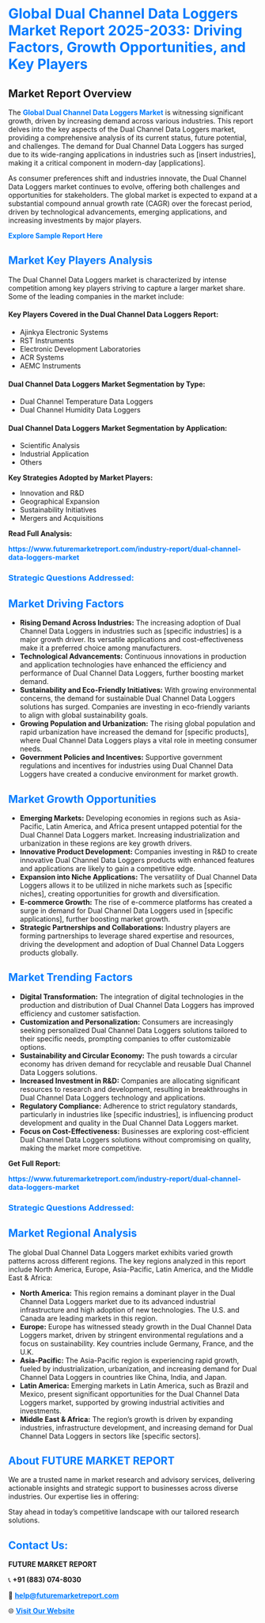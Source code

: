 <h1 style="color: #007BFF;">Global Dual Channel Data Loggers Market Report 2025-2033: Driving Factors, Growth Opportunities, and Key Players</h1>

<section id="overview">
<h2>Market Report Overview</h2>
<p>The <a href="https://www.futuremarketreport.com/industry-report/dual-channel-data-loggers-market" style="color: #007BFF; text-decoration: none;"><strong>Global Dual Channel Data Loggers Market</strong></a> is witnessing significant growth, driven by increasing demand across various industries. This report delves into the key aspects of the Dual Channel Data Loggers market, providing a comprehensive analysis of its current status, future potential, and challenges. The demand for Dual Channel Data Loggers has surged due to its wide-ranging applications in industries such as [insert industries], making it a critical component in modern-day [applications].</p>
<p>As consumer preferences shift and industries innovate, the Dual Channel Data Loggers market continues to evolve, offering both challenges and opportunities for stakeholders. The global market is expected to expand at a substantial compound annual growth rate (CAGR) over the forecast period, driven by technological advancements, emerging applications, and increasing investments by major players.</p>
</section>

<section id="overview">
<p><a href="https://www.futuremarketreport.com/request-sample/reportId=29320" style="color: #007BFF; text-decoration: none;"><strong>Explore Sample Report Here</strong></a></p>
</section>

<section id="key-players">
<h2 style="color: #007BFF;">Market Key Players Analysis</h2>
<p>The Dual Channel Data Loggers market is characterized by intense competition among key players striving to capture a larger market share. Some of the leading companies in the market include:</p>
<h4>Key Players Covered in the Dual Channel Data Loggers Report:</h4>
<ul><li>Ajinkya Electronic Systems</li><li>RST Instruments</li><li>Electronic Development Laboratories</li><li>ACR Systems</li><li>AEMC Instruments</li></ul>
<h4>Dual Channel Data Loggers Market Segmentation by Type:</h4>
<ul><li>Dual Channel Temperature Data Loggers</li><li>Dual Channel Humidity Data Loggers</li></ul>

<h4>Dual Channel Data Loggers Market Segmentation by Application:</h4>
<ul><li>Scientific Analysis</li><li>Industrial Application</li><li>Others</li></ul>
<p><strong>Key Strategies Adopted by Market Players:</strong></p>
<ul>
<li>Innovation and R&D</li>
<li>Geographical Expansion</li>
<li>Sustainability Initiatives</li>
<li>Mergers and Acquisitions</li>
</ul>
</section>

<section>
<p><strong>Read Full Analysis: </strong></p><a href="https://www.futuremarketreport.com/industry-report/dual-channel-data-loggers-market" style="color: #007BFF; text-decoration: none;"><strong>https://www.futuremarketreport.com/industry-report/dual-channel-data-loggers-market</strong></a>
<h3 style="color: #007BFF;">Strategic Questions Addressed:</h3>
</section>

<section id="driving-factors">
<h2 style="color: #007BFF;">Market Driving Factors</h2>
<ul>
<li><strong>Rising Demand Across Industries:</strong> The increasing adoption of Dual Channel Data Loggers in industries such as [specific industries] is a major growth driver. Its versatile applications and cost-effectiveness make it a preferred choice among manufacturers.</li>
<li><strong>Technological Advancements:</strong> Continuous innovations in production and application technologies have enhanced the efficiency and performance of Dual Channel Data Loggers, further boosting market demand.</li>
<li><strong>Sustainability and Eco-Friendly Initiatives:</strong> With growing environmental concerns, the demand for sustainable Dual Channel Data Loggers solutions has surged. Companies are investing in eco-friendly variants to align with global sustainability goals.</li>
<li><strong>Growing Population and Urbanization:</strong> The rising global population and rapid urbanization have increased the demand for [specific products], where Dual Channel Data Loggers plays a vital role in meeting consumer needs.</li>
<li><strong>Government Policies and Incentives:</strong> Supportive government regulations and incentives for industries using Dual Channel Data Loggers have created a conducive environment for market growth.</li>
</ul>
</section>

<section id="growth-opportunities">
<h2 style="color: #007BFF;">Market Growth Opportunities</h2>
<ul>
<li><strong>Emerging Markets:</strong> Developing economies in regions such as Asia-Pacific, Latin America, and Africa present untapped potential for the Dual Channel Data Loggers market. Increasing industrialization and urbanization in these regions are key growth drivers.</li>
<li><strong>Innovative Product Development:</strong> Companies investing in R&D to create innovative Dual Channel Data Loggers products with enhanced features and applications are likely to gain a competitive edge.</li>
<li><strong>Expansion into Niche Applications:</strong> The versatility of Dual Channel Data Loggers allows it to be utilized in niche markets such as [specific niches], creating opportunities for growth and diversification.</li>
<li><strong>E-commerce Growth:</strong> The rise of e-commerce platforms has created a surge in demand for Dual Channel Data Loggers used in [specific applications], further boosting market growth.</li>
<li><strong>Strategic Partnerships and Collaborations:</strong> Industry players are forming partnerships to leverage shared expertise and resources, driving the development and adoption of Dual Channel Data Loggers products globally.</li>
</ul>
</section>

<section id="trending-factors">
<h2 style="color: #007BFF;">Market Trending Factors</h2>
<ul>
<li><strong>Digital Transformation:</strong> The integration of digital technologies in the production and distribution of Dual Channel Data Loggers has improved efficiency and customer satisfaction.</li>
<li><strong>Customization and Personalization:</strong> Consumers are increasingly seeking personalized Dual Channel Data Loggers solutions tailored to their specific needs, prompting companies to offer customizable options.</li>
<li><strong>Sustainability and Circular Economy:</strong> The push towards a circular economy has driven demand for recyclable and reusable Dual Channel Data Loggers solutions.</li>
<li><strong>Increased Investment in R&D:</strong> Companies are allocating significant resources to research and development, resulting in breakthroughs in Dual Channel Data Loggers technology and applications.</li>
<li><strong>Regulatory Compliance:</strong> Adherence to strict regulatory standards, particularly in industries like [specific industries], is influencing product development and quality in the Dual Channel Data Loggers market.</li>
<li><strong>Focus on Cost-Effectiveness:</strong> Businesses are exploring cost-efficient Dual Channel Data Loggers solutions without compromising on quality, making the market more competitive.</li>
</ul>
</section>

<section>
<p><strong>Get Full Report: </strong></p><a href="https://www.futuremarketreport.com/industry-report/dual-channel-data-loggers-market" style="color: #007BFF; text-decoration: none;"><strong>https://www.futuremarketreport.com/industry-report/dual-channel-data-loggers-market</strong></a>
<h3 style="color: #007BFF;">Strategic Questions Addressed:</h3>
</section>


<section id="regional-analysis">
<h2 style="color: #007BFF;">Market Regional Analysis</h2>
<p>The global Dual Channel Data Loggers market exhibits varied growth patterns across different regions. The key regions analyzed in this report include North America, Europe, Asia-Pacific, Latin America, and the Middle East & Africa:</p>
<ul>
<li><strong>North America:</strong> This region remains a dominant player in the Dual Channel Data Loggers market due to its advanced industrial infrastructure and high adoption of new technologies. The U.S. and Canada are leading markets in this region.</li>
<li><strong>Europe:</strong> Europe has witnessed steady growth in the Dual Channel Data Loggers market, driven by stringent environmental regulations and a focus on sustainability. Key countries include Germany, France, and the U.K.</li>
<li><strong>Asia-Pacific:</strong> The Asia-Pacific region is experiencing rapid growth, fueled by industrialization, urbanization, and increasing demand for Dual Channel Data Loggers in countries like China, India, and Japan.</li>
<li><strong>Latin America:</strong> Emerging markets in Latin America, such as Brazil and Mexico, present significant opportunities for the Dual Channel Data Loggers market, supported by growing industrial activities and investments.</li>
<li><strong>Middle East & Africa:</strong> The region’s growth is driven by expanding industries, infrastructure development, and increasing demand for Dual Channel Data Loggers in sectors like [specific sectors].</li>
</ul>
</section>

<footer>
<h2 style="color: #007BFF;">About FUTURE MARKET REPORT</h2>
<p>We are a trusted name in market research and advisory services, delivering actionable insights and strategic support to businesses across diverse industries. Our expertise lies in offering:</p>

<p>Stay ahead in today’s competitive landscape with our tailored research solutions.</p>

<h2 style="color: #007BFF;">Contact Us:</h2>
<p><strong>FUTURE MARKET REPORT</strong></p>
<p>📞 <strong>+91 (883) 074-8030</strong></p>
<p>📧 <strong><a href="mailto:help@futuremarketreport.com" style="color: #007BFF;">help@futuremarketreport.com</a></strong></p>
<p>🌐 <strong><a href="https://www.futuremarketreport.com/" style="color: #007BFF;">Visit Our Website</a></strong></p>
</footer>